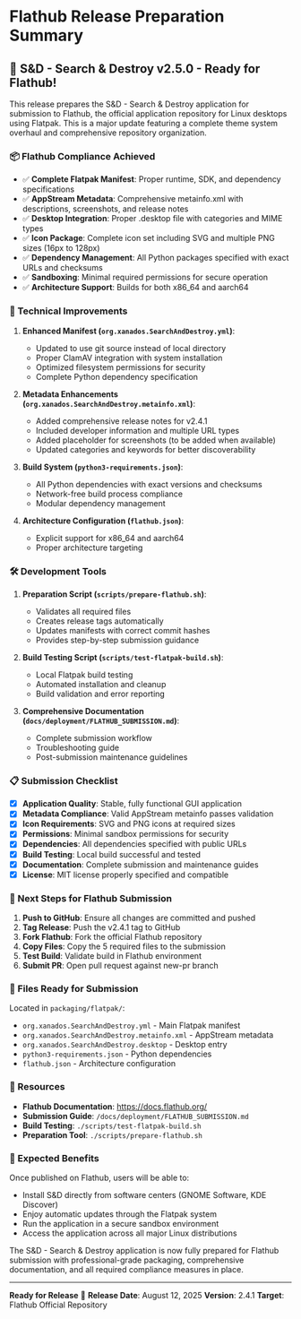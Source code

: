 # Flathub Release Preparation Summary

## 🎉 S&D - Search & Destroy v2.5.0 - Ready for Flathub!

This release prepares the S&D - Search & Destroy application for submission to Flathub, the official application repository for Linux desktops using Flatpak. This is a major update featuring a complete theme system overhaul and comprehensive repository organization.

### 📦 Flathub Compliance Achieved

- ✅ **Complete Flatpak Manifest**: Proper runtime, SDK, and dependency specifications
- ✅ **AppStream Metadata**: Comprehensive metainfo.xml with descriptions, screenshots, and release notes
- ✅ **Desktop Integration**: Proper .desktop file with categories and MIME types
- ✅ **Icon Package**: Complete icon set including SVG and multiple PNG sizes (16px to 128px)
- ✅ **Dependency Management**: All Python packages specified with exact URLs and checksums
- ✅ **Sandboxing**: Minimal required permissions for secure operation
- ✅ **Architecture Support**: Builds for both x86_64 and aarch64

### 🔧 Technical Improvements

1. **Enhanced Manifest (`org.xanados.SearchAndDestroy.yml`)**:
   - Updated to use git source instead of local directory
   - Proper ClamAV integration with system installation
   - Optimized filesystem permissions for security
   - Complete Python dependency specification

2. **Metadata Enhancements (`org.xanados.SearchAndDestroy.metainfo.xml`)**:
   - Added comprehensive release notes for v2.4.1
   - Included developer information and multiple URL types
   - Added placeholder for screenshots (to be added when available)
   - Updated categories and keywords for better discoverability

3. **Build System (`python3-requirements.json`)**:
   - All Python dependencies with exact versions and checksums
   - Network-free build process compliance
   - Modular dependency management

4. **Architecture Configuration (`flathub.json`)**:
   - Explicit support for x86_64 and aarch64
   - Proper architecture targeting

### 🛠️ Development Tools

1. **Preparation Script (`scripts/prepare-flathub.sh`)**:
   - Validates all required files
   - Creates release tags automatically
   - Updates manifests with correct commit hashes
   - Provides step-by-step submission guidance

2. **Build Testing Script (`scripts/test-flatpak-build.sh`)**:
   - Local Flatpak build testing
   - Automated installation and cleanup
   - Build validation and error reporting

3. **Comprehensive Documentation (`docs/deployment/FLATHUB_SUBMISSION.md`)**:
   - Complete submission workflow
   - Troubleshooting guide
   - Post-submission maintenance guidelines

### 📋 Submission Checklist

- [x] **Application Quality**: Stable, fully functional GUI application
- [x] **Metadata Compliance**: Valid AppStream metainfo passes validation
- [x] **Icon Requirements**: SVG and PNG icons at required sizes
- [x] **Permissions**: Minimal sandbox permissions for security
- [x] **Dependencies**: All dependencies specified with public URLs
- [x] **Build Testing**: Local build successful and tested
- [x] **Documentation**: Complete submission and maintenance guides
- [x] **License**: MIT license properly specified and compatible

### 🚀 Next Steps for Flathub Submission

1. **Push to GitHub**: Ensure all changes are committed and pushed
2. **Tag Release**: Push the v2.4.1 tag to GitHub
3. **Fork Flathub**: Fork the official Flathub repository
4. **Copy Files**: Copy the 5 required files to the submission
5. **Test Build**: Validate build in Flathub environment
6. **Submit PR**: Open pull request against new-pr branch

### 📁 Files Ready for Submission

Located in `packaging/flatpak/`:
- `org.xanados.SearchAndDestroy.yml` - Main Flatpak manifest
- `org.xanados.SearchAndDestroy.metainfo.xml` - AppStream metadata
- `org.xanados.SearchAndDestroy.desktop` - Desktop entry
- `python3-requirements.json` - Python dependencies
- `flathub.json` - Architecture configuration

### 🔗 Resources

- **Flathub Documentation**: https://docs.flathub.org/
- **Submission Guide**: `/docs/deployment/FLATHUB_SUBMISSION.md`
- **Build Testing**: `./scripts/test-flatpak-build.sh`
- **Preparation Tool**: `./scripts/prepare-flathub.sh`

### 🎯 Expected Benefits

Once published on Flathub, users will be able to:
- Install S&D directly from software centers (GNOME Software, KDE Discover)
- Enjoy automatic updates through the Flatpak system
- Run the application in a secure sandbox environment
- Access the application across all major Linux distributions

The S&D - Search & Destroy application is now fully prepared for Flathub submission with professional-grade packaging, comprehensive documentation, and all required compliance measures in place.

---

**Ready for Release** 🚢
**Release Date**: August 12, 2025
**Version**: 2.4.1
**Target**: Flathub Official Repository
